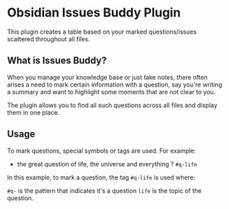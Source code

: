 # Obsidian Issues Buddy Plugin

This plugin creates a table based on your marked questions/issues scattered throughout all files.

## What is Issues Buddy?


When you manage your knowledge base or just take notes, there often arises a need to mark certain information with a question, say you're writing a summary and want to highlight some moments that are not clear to you.

The plugin allows you to find all such questions across all files and display them in one place.


## Usage

To mark questions, special symbols or tags are used. For example:
- the great question of life, the universe and everything ? `#q-life`

In this example, to mark a question, the tag `#q-life` is used where:

`#q-` is the pattern that indicates it's a question
`life` is the topic of the question.
